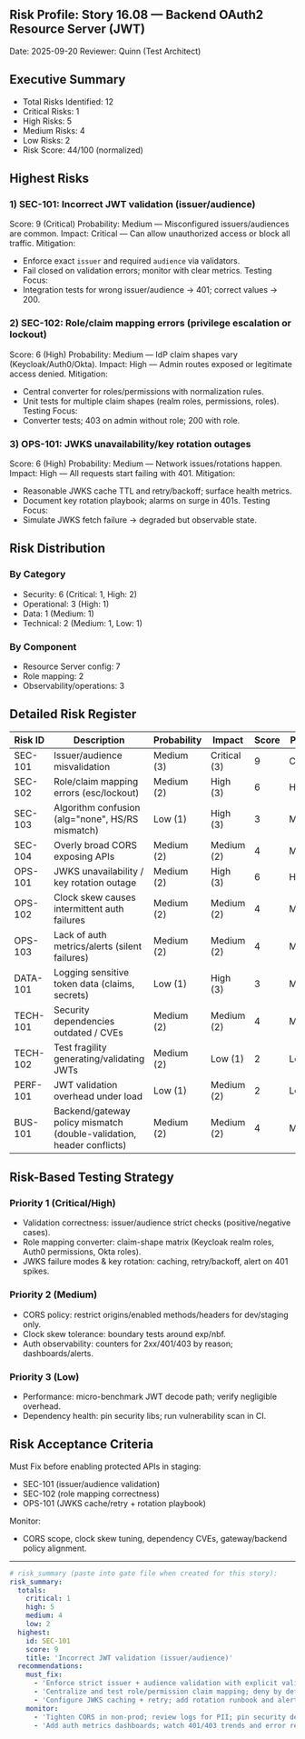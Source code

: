 ## Risk Profile: Story 16.08 — Backend OAuth2 Resource Server (JWT)

Date: 2025-09-20
Reviewer: Quinn (Test Architect)

## Executive Summary
- Total Risks Identified: 12
- Critical Risks: 1
- High Risks: 5
- Medium Risks: 4
- Low Risks: 2
- Risk Score: 44/100 (normalized)

## Highest Risks

### 1) SEC-101: Incorrect JWT validation (issuer/audience)
Score: 9 (Critical)
Probability: Medium — Misconfigured issuers/audiences are common.
Impact: Critical — Can allow unauthorized access or block all traffic.
Mitigation:
- Enforce exact `issuer` and required `audience` via validators.
- Fail closed on validation errors; monitor with clear metrics.
Testing Focus:
- Integration tests for wrong issuer/audience → 401; correct values → 200.

### 2) SEC-102: Role/claim mapping errors (privilege escalation or lockout)
Score: 6 (High)
Probability: Medium — IdP claim shapes vary (Keycloak/Auth0/Okta).
Impact: High — Admin routes exposed or legitimate access denied.
Mitigation:
- Central converter for roles/permissions with normalization rules.
- Unit tests for multiple claim shapes (realm roles, permissions, roles).
Testing Focus:
- Converter tests; 403 on admin without role; 200 with role.

### 3) OPS-101: JWKS unavailability/key rotation outages
Score: 6 (High)
Probability: Medium — Network issues/rotations happen.
Impact: High — All requests start failing with 401.
Mitigation:
- Reasonable JWKS cache TTL and retry/backoff; surface health metrics.
- Document key rotation playbook; alarms on surge in 401s.
Testing Focus:
- Simulate JWKS fetch failure → degraded but observable state.

## Risk Distribution

### By Category
- Security: 6 (Critical: 1, High: 2)
- Operational: 3 (High: 1)
- Data: 1 (Medium: 1)
- Technical: 2 (Medium: 1, Low: 1)

### By Component
- Resource Server config: 7
- Role mapping: 2
- Observability/operations: 3

## Detailed Risk Register

| Risk ID  | Description                                                             | Probability | Impact | Score | Priority |
|----------|-------------------------------------------------------------------------|-------------|--------|-------|----------|
| SEC-101  | Issuer/audience misvalidation                                           | Medium (3)  | Critical (3) | 9 | Critical |
| SEC-102  | Role/claim mapping errors (esc/lockout)                                 | Medium (2)  | High (3)     | 6 | High     |
| SEC-103  | Algorithm confusion (alg="none", HS/RS mismatch)                       | Low (1)     | High (3)     | 3 | Medium   |
| SEC-104  | Overly broad CORS exposing APIs                                         | Medium (2)  | Medium (2)   | 4 | Medium   |
| OPS-101  | JWKS unavailability / key rotation outage                               | Medium (2)  | High (3)     | 6 | High     |
| OPS-102  | Clock skew causes intermittent auth failures                            | Medium (2)  | Medium (2)   | 4 | Medium   |
| OPS-103  | Lack of auth metrics/alerts (silent failures)                           | Medium (2)  | Medium (2)   | 4 | Medium   |
| DATA-101 | Logging sensitive token data (claims, secrets)                          | Low (1)     | High (3)     | 3 | Medium   |
| TECH-101 | Security dependencies outdated / CVEs                                   | Medium (2)  | Medium (2)   | 4 | Medium   |
| TECH-102 | Test fragility generating/validating JWTs                               | Medium (2)  | Low (1)      | 2 | Low      |
| PERF-101 | JWT validation overhead under load                                      | Low (1)     | Medium (2)   | 2 | Low      |
| BUS-101  | Backend/gateway policy mismatch (double-validation, header conflicts)   | Medium (2)  | Medium (2)   | 4 | Medium   |

## Risk-Based Testing Strategy

### Priority 1 (Critical/High)
- Validation correctness: issuer/audience strict checks (positive/negative cases).
- Role mapping converter: claim-shape matrix (Keycloak realm roles, Auth0 permissions, Okta roles).
- JWKS failure modes & key rotation: caching, retry/backoff, alert on 401 spikes.

### Priority 2 (Medium)
- CORS policy: restrict origins/enabled methods/headers for dev/staging only.
- Clock skew tolerance: boundary tests around exp/nbf.
- Auth observability: counters for 2xx/401/403 by reason; dashboards/alerts.

### Priority 3 (Low)
- Performance: micro-benchmark JWT decode path; verify negligible overhead.
- Dependency health: pin security libs; run vulnerability scan in CI.

## Risk Acceptance Criteria

Must Fix before enabling protected APIs in staging:
- SEC-101 (issuer/audience validation)
- SEC-102 (role mapping correctness)
- OPS-101 (JWKS cache/retry + rotation playbook)

Monitor:
- CORS scope, clock skew tuning, dependency CVEs, gateway/backend policy alignment.

---

```yaml
# risk_summary (paste into gate file when created for this story):
risk_summary:
  totals:
    critical: 1
    high: 5
    medium: 4
    low: 2
  highest:
    id: SEC-101
    score: 9
    title: 'Incorrect JWT validation (issuer/audience)'
  recommendations:
    must_fix:
      - 'Enforce strict issuer + audience validation with explicit validators'
      - 'Centralize and test role/permission claim mapping; deny by default'
      - 'Configure JWKS caching + retry; add rotation runbook and alerts'
    monitor:
      - 'Tighten CORS in non-prod; review logs for PII; pin security deps'
      - 'Add auth metrics dashboards; watch 401/403 trends and error reasons'
```

